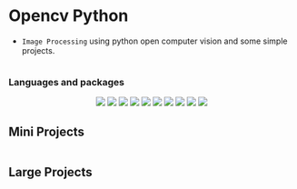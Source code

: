# Opencv Python
* `Image Processing` using python open computer vision and some simple projects.

<p align="center">
<img src="https://img.shields.io/static/v1?label=language&message=python&color=green" alt=""/>
</p>

### Languages and packages
<p align="center">
<img src="https://img.shields.io/static/v1?label=language&message=python&color=green"/>
<img src="https://img.shields.io/static/v1?label=package&message=opencv&color=yellow"/>
<img src="https://img.shields.io/static/v1?label=package&message=numpy&color=blueviolet"/>
<img src="https://img.shields.io/static/v1?label=package&message=pandas&color=9cf"/>
<img src="https://img.shields.io/static/v1?label=package&message=matplotlib&color=success"/>
<img src="https://img.shields.io/static/v1?label=editor&message=jupyter-notebook&color=brightgreen"/>
<img src="https://img.shields.io/static/v1?label=package&message=dlib&color=green"/>
<img src="https://img.shields.io/static/v1?label=package&message=pyqrcode&color=black"/>
<img src="https://img.shields.io/static/v1?label=package&message=pyzbar&color=pink"/>
<img src="https://img.shields.io/static/v1?label=package&message=pyimage&color=orange"/>
</p>

## Mini Projects

<p align="center">
<img src="https://img.shields.io/static/v1?label=language&message=python&color=green" alt=""/>
</p>

## Large Projects

<p align="center">
<img src="https://img.shields.io/static/v1?label=language&message=python&color=green" alt=""/>
</p>
